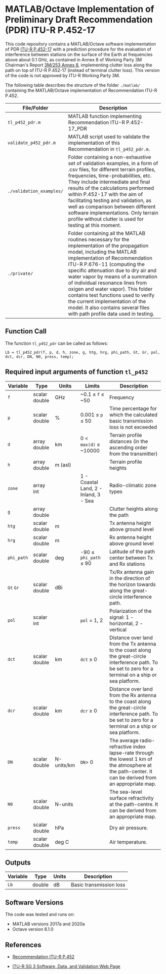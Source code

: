 # MATLAB/Octave Implementation of Preliminary Draft Recommendation (PDR) ITU-R P.452-17

This code repository contains a MATLAB/Octave software implementation of PDR [ITU-R P.452-17](https://www.itu.int/rec/R-REC-P.452/en) with a prediction procedure for the evaluation of interference between stations on the surface of the Earth at frequencies above about 0.1 GHz, as contained in Annex 8 of Working Party 3M Chairman's Report [3M/253 Annex 8](https://www.itu.int/dms_ties/itu-r/md/19/wp3m/c/R19-WP3M-C-0253!N08!MSW-E.docx), implementing clutter loss along the path on top of ITU-R P.452-17 (instead of terminal clutter loss). 
This version of the code is not approved by ITU-R Working Party 3M.


The following table describes the structure of the folder `./matlab/` containing the MATLAB/Octave implementation of Recommendation ITU-R P.452.

| File/Folder               | Description                                                         |
|----------------------------|---------------------------------------------------------------------|
|`tl_p452_pdr.m`                | MATLAB function implementing Recommendation ITU-R P.452-17_PDR          |
|`validate_p452_pdr.m`          | MATLAB script used to validate the implementation of this Recommendation in `tl_p452_pdr.m`.           |
|`./validation_examples/`    | Folder containing a non-exhaustive set of validation examples, in a form of .csv files, for different terrain profiles, frequencies, time-probabilities, etc. They include intermediate and final results of the calculations performed within P.452-17 with the aim of facilitating testing and validation, as well as comparison between different software implementations. Only terrain profile without clutter is used for testing at this moment.|
|`./private/`   |  Folder containing all the MATLAB routines necessary for the implementation of the propagation model, including the MATLAB implementation of Recommendation ITU-R P.676-11 (computing the specific attenuation due to dry air and water vapor by means of a summation of individual resonance lines from oxigen and water vapor). This folder contains test functions used to verify the current implementation of the model. It also contains several files with path profile data used in testing.|




## Function Call

The function `tl_p452_pdr` can be called as follows:
~~~
Lb = tl_p452_pdr(f, p, d, h, zone, g, htg, hrg, phi_path, Gt, Gr, pol, dct, dcr, DN, N0, press, temp);
~~~


## Required input arguments of function `tl_p452`

| Variable          | Type   | Units | Limits       | Description  |
|-------------------|--------|-------|--------------|--------------|
| `f`               | scalar double | GHz   | ~0.1 ≤ `f` ≤ ~50 | Frequency   |
| `p         `      | scalar double | %     | 0.001 ≤ `p` ≤ 50 | Time percentage for which the calculated basic transmission loss is not exceeded |
| `d`               | array double | km    |  0 < `max(d)` ≤ ~10000 | Terrain profile distances (in the ascending order from the transmitter)|
| `h`          | array double | m (asl)   |   | Terrain profile heights |
| `zone`           | array int    |       | 1 - Coastal Land, 2 - Inland, 3 - Sea             |  Radio-climatic zone types |
| `g`           | array double    |       |              |  Clutter heights along the path |
| `htg`           | scalar double    | m      |           |  Tx antenna height above ground level |
| `hrg`           | scalar double    | m      |          |  Rx antenna height above ground level |
| `phi_path`           | scalar double    | deg      |   -90 ≤ `phi_path`  ≤ 90          |  Latitude of the path center between Tx and Rx stations |
| `Gt`  `Gr`           | scalar double  |   dBi    |           |  Tx/Rx antenna gain in the direction of the horizon towards along the great-circle interference path. |
| `pol`           | scalar int    |       |   `pol`  = 1, 2          |  Polarization of the signal: 1 - horizontal, 2 - vertical |
| `dct`           | scalar double    | km      |   `dct` ≥ 0          |  Distance over land from the Tx antenna to the coast along the great-circle interference path. To be set to zero for a terminal on a ship or sea platform.|
| `dcr`           | scalar double    | km      |   `dcr` ≥ 0          |  Distance over land from the Rx antenna to the coast along the great-circle interference path. To be set to zero for a terminal on a ship or sea platform.|
| `DN`            | scalar double    | N-units/km      | `DN`> 0           | The average radio-refractive index lapse-rate through the lowest 1 km of the atmosphere at the path-center. It can be derived from an appropriate map.  |
| `N0`           | scalar double    | N-units      |             | The sea-level surface refractivity at the path-centre. It can be derived from an appropriate map.|
| `press`           | scalar double    | hPa      |             | Dry air pressure.|
| `temp`           | scalar double    | deg C      |             | Air temperature.|



 
## Outputs ##

| Variable   | Type   | Units | Description |
|------------|--------|-------|-------------|
| `Lb`    | double | dB    | Basic transmission loss |


## Software Versions
The code was tested and runs on:
* MATLAB versions 2017a and 2020a
* Octave version 6.1.0

## References

* [Recommendation ITU-R P.452](https://www.itu.int/rec/R-REC-P.452/en)

* [ITU-R SG 3 Software, Data, and Validation Web Page](https://www.itu.int/en/ITU-R/study-groups/rsg3/Pages/iono-tropo-spheric.aspx)
